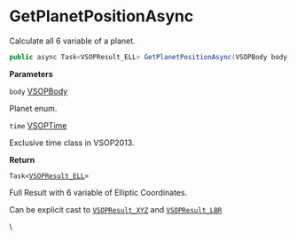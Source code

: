 # GetPlanetPositionAsync

Calculate all 6 variable of a planet.

```csharp
public async Task<VSOPResult_ELL> GetPlanetPositionAsync(VSOPBody body, VSOPTime time)
```

**Parameters**

`body` [VSOPBody](../enums.md#fields)

Planet enum.



`time` [VSOPTime](../vsoptime-class.md)

Exclusive time class in VSOP2013.



**Return**

`Task<`[`VSOPResult_ELL`](../vsopresult-class/vsopresult\_ell-class.md)`>`

Full Result with 6 variable of Elliptic Coordinates.

Can be explicit cast to [`VSOPResult_XYZ`](../vsopresult-class/vsopresult\_xyz-class.md) and [`VSOPResult_LBR`](../vsopresult-class/vsopresult\_lbr-class.md)

\
